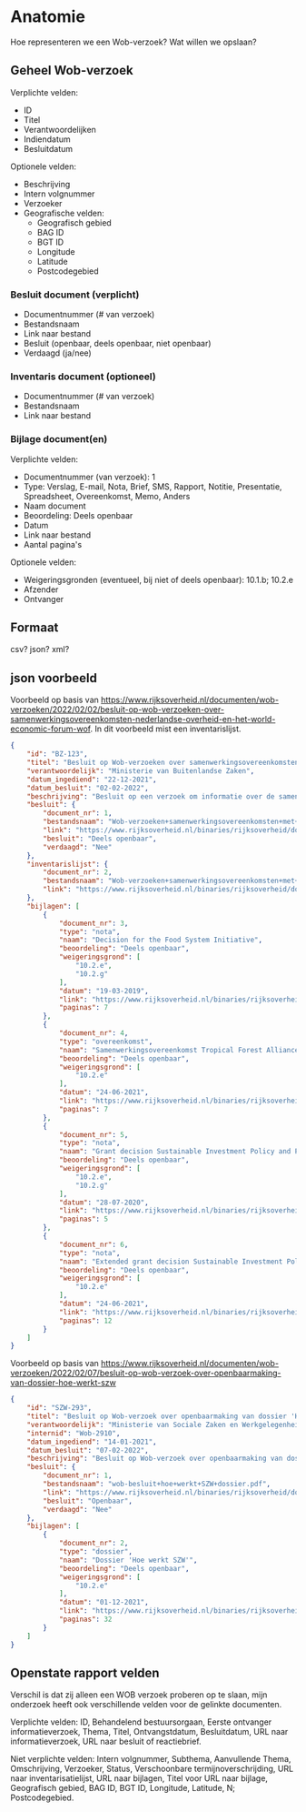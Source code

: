 # Anatomie

Hoe representeren we een Wob-verzoek? Wat willen we opslaan?

## Geheel Wob-verzoek

Verplichte velden:
- ID
- Titel
- Verantwoordelijken
- Indiendatum
- Besluitdatum

Optionele velden:
- Beschrijving
- Intern volgnummer
- Verzoeker
- Geografische velden:
    - Geografisch gebied
    - BAG ID
    - BGT ID
    - Longitude
    - Latitude
    - Postcodegebied

### Besluit document (verplicht)

- Documentnummer (# van verzoek)
- Bestandsnaam
- Link naar bestand
- Besluit (openbaar, deels openbaar, niet openbaar)
- Verdaagd (ja/nee)

### Inventaris document (optioneel)

- Documentnummer (# van verzoek)
- Bestandsnaam
- Link naar bestand

### Bijlage document(en)

Verplichte velden:
- Documentnummer (van verzoek): 1
- Type: Verslag, E-mail, Nota, Brief, SMS, Rapport, Notitie, Presentatie, Spreadsheet, Overeenkomst, Memo, Anders
- Naam document
- Beoordeling: Deels openbaar
- Datum
- Link naar bestand
- Aantal pagina's

Optionele velden:
- Weigeringsgronden (eventueel, bij niet of deels openbaar): 10.1.b; 10.2.e
- Afzender
- Ontvanger

## Formaat

csv? json? xml? 

## json voorbeeld

Voorbeeld op basis van https://www.rijksoverheid.nl/documenten/wob-verzoeken/2022/02/02/besluit-op-wob-verzoeken-over-samenwerkingsovereenkomsten-nederlandse-overheid-en-het-world-economic-forum-wof. In dit voorbeeld mist een inventarislijst.

```json
{
    "id": "BZ-123",
    "titel": "Besluit op Wob-verzoeken over samenwerkingsovereenkomsten Nederlandse overheid en het World Economic Forum (WOF)",
    "verantwoordelijk": "Ministerie van Buitenlandse Zaken",
    "datum_ingediend": "22-12-2021",
    "datum_besluit": "02-02-2022",
    "beschrijving": "Besluit op een verzoek om informatie over de samenwerkingsovereenkomsten tussen  de Nederlandse overheid en het World Economic Forum. Het verzoek is gedaan op basis van de Wet openbaarheid van bestuur (Wob).",
    "besluit": {
        "document_nr": 1,
        "bestandsnaam": "Wob-verzoeken+samenwerkingsovereenkomsten+met+NL+overheid+en+WOF.pdf",
        "link": "https://www.rijksoverheid.nl/binaries/rijksoverheid/documenten/wob-verzoeken/2022/02/02/besluit-op-wob-verzoeken-over-samenwerkingsovereenkomsten-nederlandse-overheid-en-het-world-economic-forum-wof/Wob-verzoeken+samenwerkingsovereenkomsten+met+NL+overheid+en+WOF.pdf",
        "besluit": "Deels openbaar",
        "verdaagd": "Nee"
    },
    "inventarislijst": {
        "document_nr": 2,
        "bestandsnaam": "Wob-verzoeken+samenwerkingsovereenkomsten+met+NL+overheid+en+WOF.pdf",
        "link": "https://www.rijksoverheid.nl/binaries/rijksoverheid/documenten/wob-verzoeken/2022/02/02/besluit-op-wob-verzoeken-over-samenwerkingsovereenkomsten-nederlandse-overheid-en-het-world-economic-forum-wof/Wob-verzoeken+samenwerkingsovereenkomsten+met+NL+overheid+en+WOF.pdf"
    },
    "bijlagen": [
        {
            "document_nr": 3,
            "type": "nota",
            "naam": "Decision for the Food System Initiative",
            "beoordeling": "Deels openbaar",
            "weigeringsgrond": [
                "10.2.e",
                "10.2.g"
            ],
            "datum": "19-03-2019",
            "link": "https://www.rijksoverheid.nl/binaries/rijksoverheid/documenten/wob-verzoeken/2022/02/02/besluit-op-wob-verzoeken-over-samenwerkingsovereenkomsten-nederlandse-overheid-en-het-world-economic-forum-wof/Bijlagen+bijj+Wob-verzoeken+samenwerkingsovereenkomsten+met+NL+overheid+en+WOF.pdf",
            "paginas": 7
        },
        {
            "document_nr": 4,
            "type": "overeenkomst",
            "naam": "Samenwerkingsovereenkomst Tropical Forest Alliance phase 3",
            "beoordeling": "Deels openbaar",
            "weigeringsgrond": [
                "10.2.e"
            ],
            "datum": "24-06-2021",
            "link": "https://www.rijksoverheid.nl/binaries/rijksoverheid/documenten/wob-verzoeken/2022/02/02/besluit-op-wob-verzoeken-over-samenwerkingsovereenkomsten-nederlandse-overheid-en-het-world-economic-forum-wof/Bijlagen+bijj+Wob-verzoeken+samenwerkingsovereenkomsten+met+NL+overheid+en+WOF.pdf",
            "paginas": 7
        },
        {
            "document_nr": 5,
            "type": "nota",
            "naam": "Grant decision Sustainable Investment Policy and Practice",
            "beoordeling": "Deels openbaar",
            "weigeringsgrond": [
                "10.2.e",
                "10.2.g"
            ],
            "datum": "28-07-2020",
            "link": "https://www.rijksoverheid.nl/binaries/rijksoverheid/documenten/wob-verzoeken/2022/02/02/besluit-op-wob-verzoeken-over-samenwerkingsovereenkomsten-nederlandse-overheid-en-het-world-economic-forum-wof/Bijlagen+2+bij+Wob-verzoeken+samenwerkingsovereenkomsten+met+NL+overheid+en+WOF+%282%29.pdf",
            "paginas": 5
        },
        {
            "document_nr": 6,
            "type": "nota",
            "naam": "Extended grant decision Sustainable Investment Policy and Practice",
            "beoordeling": "Deels openbaar",
            "weigeringsgrond": [
                "10.2.e"
            ],
            "datum": "24-06-2021",
            "link": "https://www.rijksoverheid.nl/binaries/rijksoverheid/documenten/wob-verzoeken/2022/02/02/besluit-op-wob-verzoeken-over-samenwerkingsovereenkomsten-nederlandse-overheid-en-het-world-economic-forum-wof/Bijlagen+2+bij+Wob-verzoeken+samenwerkingsovereenkomsten+met+NL+overheid+en+WOF+%282%29.pdf",
            "paginas": 12
        }
    ]
}
```

Voorbeeld op basis van https://www.rijksoverheid.nl/documenten/wob-verzoeken/2022/02/07/besluit-op-wob-verzoek-over-openbaarmaking-van-dossier-hoe-werkt-szw

```json
{
    "id": "SZW-293",
    "titel": "Besluit op Wob-verzoek over openbaarmaking van dossier 'Hoe werkt SZW'",
    "verantwoordelijk": "Ministerie van Sociale Zaken en Werkgelegenheid",
    "internid": "Wob-2910",
    "datum_ingediend": "14-01-2021",
    "datum_besluit": "07-02-2022",
    "beschrijving": "Besluit op Wob-verzoek over openbaarmaking van dossier 'Hoe werkt SZW', waarnaar wordt verwezen op pagina 4 van het Introductiedossier SZW (december 2021). Het verzoek is gedaan op basis van de Wet openbaarheid van bestuur (Wob).",
    "besluit": {
        "document_nr": 1,
        "bestandsnaam": "wob-besluit+hoe+werkt+SZW+dossier.pdf",
        "link": "https://www.rijksoverheid.nl/binaries/rijksoverheid/documenten/wob-verzoeken/2022/02/07/besluit-op-wob-verzoek-over-openbaarmaking-van-dossier-hoe-werkt-szw/      wob-besluit+hoe+werkt+SZW+dossier.pdf",
        "besluit": "Openbaar",
        "verdaagd": "Nee"
    },
    "bijlagen": [
        {
            "document_nr": 2,
            "type": "dossier",
            "naam": "Dossier 'Hoe werkt SZW'",
            "beoordeling": "Deels openbaar",
            "weigeringsgrond": [
                "10.2.e"
            ],
            "datum": "01-12-2021",
            "link": "https://www.rijksoverheid.nl/binaries/rijksoverheid/documenten/wob-verzoeken/2022/02/07/besluit-op-wob-verzoek-over-openbaarmaking-van-dossier-hoe-werkt-szw/Hoe+werkt+SZW+dossier.pdf",
            "paginas": 32
        }
    ]
}
```

## Openstate rapport velden

Verschil is dat zij alleen een WOB verzoek proberen op te slaan, mijn onderzoek heeft ook verschillende velden voor de gelinkte documenten.

Verplichte velden: ID, Behandelend bestuursorgaan, Eerste ontvanger informatieverzoek,
Thema, Titel, Ontvangstdatum, Besluitdatum, URL naar informatieverzoek, URL naar
besluit of reactiebrief.

Niet verplichte velden: Intern volgnummer, Subthema, Aanvullende Thema,
Omschrijving, Verzoeker, Status, Verschoonbare termijnoverschrijding, URL naar
inventarisatielijst, URL naar bijlagen, Titel voor URL naar bijlage, Geografisch gebied, BAG
ID, BGT ID, Longitude, Latitude, N; Postcodegebied.